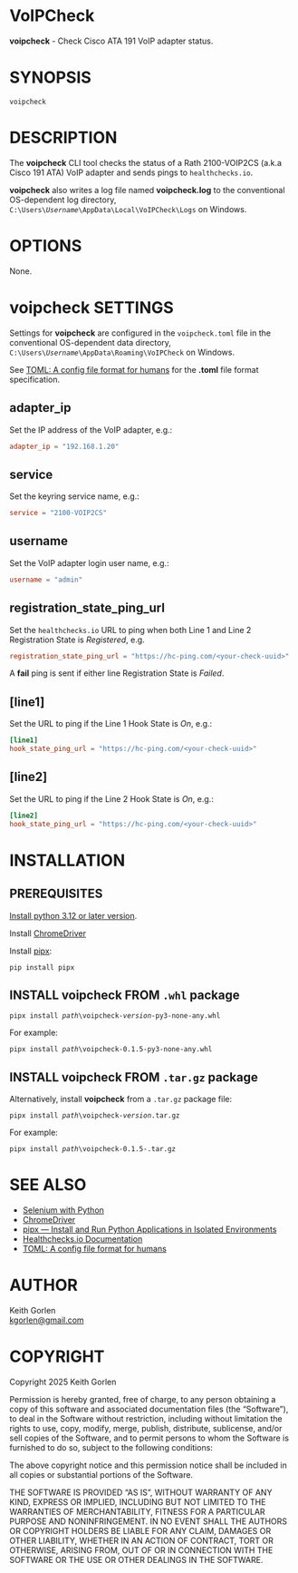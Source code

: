 <!--
Markdown Guide: https://www.markdownguide.org/basic-syntax/
-->
<!--
Disable markdownlint errors:
fenced-code-language MD040
no-inline-html MD033
-->
<!-- markdownlint-disable MD040 MD033-->

# VoIPCheck

**voipcheck** - Check Cisco ATA 191 VoIP adapter status.

# SYNOPSIS

```voipcheck```

# DESCRIPTION

The **voipcheck** CLI tool checks the status of a Rath 2100-VOIP2CS (a.k.a Cisco
191 ATA) VoIP adapter and sends pings to `healthchecks.io`.

**voipcheck** also writes a log file named **voipcheck.log** to the conventional
OS-dependent log directory, `C:\Users\`*`Username`*`\AppData\Local\VoIPCheck\Logs`
on Windows.

# OPTIONS

None.

# **voipcheck** SETTINGS

Settings for **voipcheck** are configured in the `voipcheck.toml` file in the
conventional OS-dependent data directory,
`C:\Users\`*`Username`*`\AppData\Roaming\VoIPCheck` on Windows.

See [TOML: A config file format for humans](https://toml.io/en/) for the
**.toml** file format specification.

## adapter_ip

Set the IP address of the VoIP adapter, e.g.:

```toml
adapter_ip = "192.168.1.20"
```

## service

Set the keyring service name, e.g.:

```toml
service = "2100-VOIP2CS"
```

## username

Set the VoIP adapter login user name, e.g.:

```toml
username = "admin"
```

## registration_state_ping_url

Set the `healthchecks.io` URL to ping when both Line 1 and Line 2
Registration State is *Registered*, e.g.

```toml
registration_state_ping_url = "https://hc-ping.com/<your-check-uuid>"
```

A **fail** ping is sent if either line Registration State is *Failed*.

## [line1]

Set the URL to ping if the Line 1 Hook State is *On*, e.g.:

```toml
[line1]
hook_state_ping_url = "https://hc-ping.com/<your-check-uuid>"
```

## [line2]

Set the URL to ping if the Line 2 Hook State is *On*, e.g.:

```toml
[line2]
hook_state_ping_url = "https://hc-ping.com/<your-check-uuid>"
```

# INSTALLATION

## PREREQUISITES

[Install python 3.12 or later version](https://www.python.org/downloads/).

Install [ChromeDriver](https://developer.chrome.com/docs/chromedriver/get-started)

Install [pipx](https://pipx.pypa.io/stable/):

```
pip install pipx
```

## INSTALL **voipcheck** FROM `.whl` package

<pre>
<code>pipx install <i>path</i>\voipcheck-<i>version</i>-py3-none-any.whl</code>
</pre>

For example:

<pre>
<code>pipx install <i>path</i>\voipcheck-0.1.5-py3-none-any.whl</code>
</pre>

## INSTALL **voipcheck** FROM `.tar.gz` package

Alternatively, install **voipcheck** from a `.tar.gz` package file:

<pre>
<code>pipx install <i>path</i>\voipcheck-<i>version</i>.tar.gz</code>
</pre>

For example:

<pre>
<code>pipx install <i>path</i>\voipcheck-0.1.5-.tar.gz</code>
</pre>

# SEE ALSO

* [Selenium with Python](https://selenium-python.readthedocs.io/)<br>
* [ChromeDriver](https://developer.chrome.com/docs/chromedriver/get-started)<br>
* [pipx — Install and Run Python Applications in Isolated Environments](https://pipx.pypa.io/stable/)<br>
* [Healthchecks.io Documentation](https://healthchecks.io/docs/)<br>
* [TOML: A config file format for humans](https://toml.io/en/)<br>

# AUTHOR

Keith Gorlen<br>
<kgorlen@gmail.com>

# COPYRIGHT

Copyright 2025 Keith Gorlen

Permission is hereby granted, free of charge, to any person obtaining a copy of
this software and associated documentation files (the “Software”), to deal in
the Software without restriction, including without limitation the rights to
use, copy, modify, merge, publish, distribute, sublicense, and/or sell copies of
the Software, and to permit persons to whom the Software is furnished to do so,
subject to the following conditions:

The above copyright notice and this permission notice shall be included in all
copies or substantial portions of the Software.

THE SOFTWARE IS PROVIDED “AS IS”, WITHOUT WARRANTY OF ANY KIND, EXPRESS OR
IMPLIED, INCLUDING BUT NOT LIMITED TO THE WARRANTIES OF MERCHANTABILITY, FITNESS
FOR A PARTICULAR PURPOSE AND NONINFRINGEMENT. IN NO EVENT SHALL THE AUTHORS OR
COPYRIGHT HOLDERS BE LIABLE FOR ANY CLAIM, DAMAGES OR OTHER LIABILITY, WHETHER
IN AN ACTION OF CONTRACT, TORT OR OTHERWISE, ARISING FROM, OUT OF OR IN
CONNECTION WITH THE SOFTWARE OR THE USE OR OTHER DEALINGS IN THE SOFTWARE.
